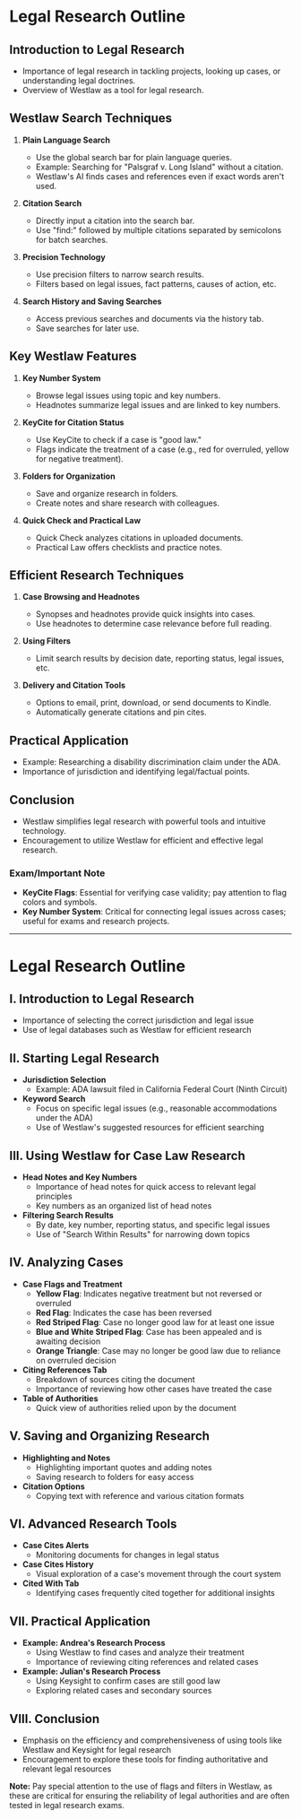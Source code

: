 # Legal Research Outline

## Introduction to Legal Research
- Importance of legal research in tackling projects, looking up cases, or understanding legal doctrines.
- Overview of Westlaw as a tool for legal research.

## Westlaw Search Techniques
1. **Plain Language Search**
   - Use the global search bar for plain language queries.
   - Example: Searching for "Palsgraf v. Long Island" without a citation.
   - Westlaw's AI finds cases and references even if exact words aren't used.

2. **Citation Search**
   - Directly input a citation into the search bar.
   - Use "find:" followed by multiple citations separated by semicolons for batch searches.

3. **Precision Technology**
   - Use precision filters to narrow search results.
   - Filters based on legal issues, fact patterns, causes of action, etc.

4. **Search History and Saving Searches**
   - Access previous searches and documents via the history tab.
   - Save searches for later use.

## Key Westlaw Features
1. **Key Number System**
   - Browse legal issues using topic and key numbers.
   - Headnotes summarize legal issues and are linked to key numbers.

2. **KeyCite for Citation Status**
   - Use KeyCite to check if a case is "good law."
   - Flags indicate the treatment of a case (e.g., red for overruled, yellow for negative treatment).

3. **Folders for Organization**
   - Save and organize research in folders.
   - Create notes and share research with colleagues.

4. **Quick Check and Practical Law**
   - Quick Check analyzes citations in uploaded documents.
   - Practical Law offers checklists and practice notes.

## Efficient Research Techniques
1. **Case Browsing and Headnotes**
   - Synopses and headnotes provide quick insights into cases.
   - Use headnotes to determine case relevance before full reading.

2. **Using Filters**
   - Limit search results by decision date, reporting status, legal issues, etc.

3. **Delivery and Citation Tools**
   - Options to email, print, download, or send documents to Kindle.
   - Automatically generate citations and pin cites.

## Practical Application
- Example: Researching a disability discrimination claim under the ADA.
- Importance of jurisdiction and identifying legal/factual points.

## Conclusion
- Westlaw simplifies legal research with powerful tools and intuitive technology.
- Encouragement to utilize Westlaw for efficient and effective legal research.

### Exam/Important Note
- **KeyCite Flags**: Essential for verifying case validity; pay attention to flag colors and symbols.
- **Key Number System**: Critical for connecting legal issues across cases; useful for exams and research projects.

---

# Legal Research Outline

## I. Introduction to Legal Research
- Importance of selecting the correct jurisdiction and legal issue
- Use of legal databases such as Westlaw for efficient research

## II. Starting Legal Research
- **Jurisdiction Selection**
  - Example: ADA lawsuit filed in California Federal Court (Ninth Circuit)
- **Keyword Search**
  - Focus on specific legal issues (e.g., reasonable accommodations under the ADA)
  - Use of Westlaw's suggested resources for efficient searching

## III. Using Westlaw for Case Law Research
- **Head Notes and Key Numbers**
  - Importance of head notes for quick access to relevant legal principles
  - Key numbers as an organized list of head notes
- **Filtering Search Results**
  - By date, key number, reporting status, and specific legal issues
  - Use of "Search Within Results" for narrowing down topics

## IV. Analyzing Cases
- **Case Flags and Treatment**
  - **Yellow Flag**: Indicates negative treatment but not reversed or overruled
  - **Red Flag**: Indicates the case has been reversed
  - **Red Striped Flag**: Case no longer good law for at least one issue
  - **Blue and White Striped Flag**: Case has been appealed and is awaiting decision
  - **Orange Triangle**: Case may no longer be good law due to reliance on overruled decision
- **Citing References Tab**
  - Breakdown of sources citing the document
  - Importance of reviewing how other cases have treated the case
- **Table of Authorities**
  - Quick view of authorities relied upon by the document

## V. Saving and Organizing Research
- **Highlighting and Notes**
  - Highlighting important quotes and adding notes
  - Saving research to folders for easy access
- **Citation Options**
  - Copying text with reference and various citation formats

## VI. Advanced Research Tools
- **Case Cites Alerts**
  - Monitoring documents for changes in legal status
- **Case Cites History**
  - Visual exploration of a case's movement through the court system
- **Cited With Tab**
  - Identifying cases frequently cited together for additional insights

## VII. Practical Application
- **Example: Andrea's Research Process**
  - Using Westlaw to find cases and analyze their treatment
  - Importance of reviewing citing references and related cases
- **Example: Julian's Research Process**
  - Using Keysight to confirm cases are still good law
  - Exploring related cases and secondary sources

## VIII. Conclusion
- Emphasis on the efficiency and comprehensiveness of using tools like Westlaw and Keysight for legal research
- Encouragement to explore these tools for finding authoritative and relevant legal resources

**Note:** Pay special attention to the use of flags and filters in Westlaw, as these are critical for ensuring the reliability of legal authorities and are often tested in legal research exams.
